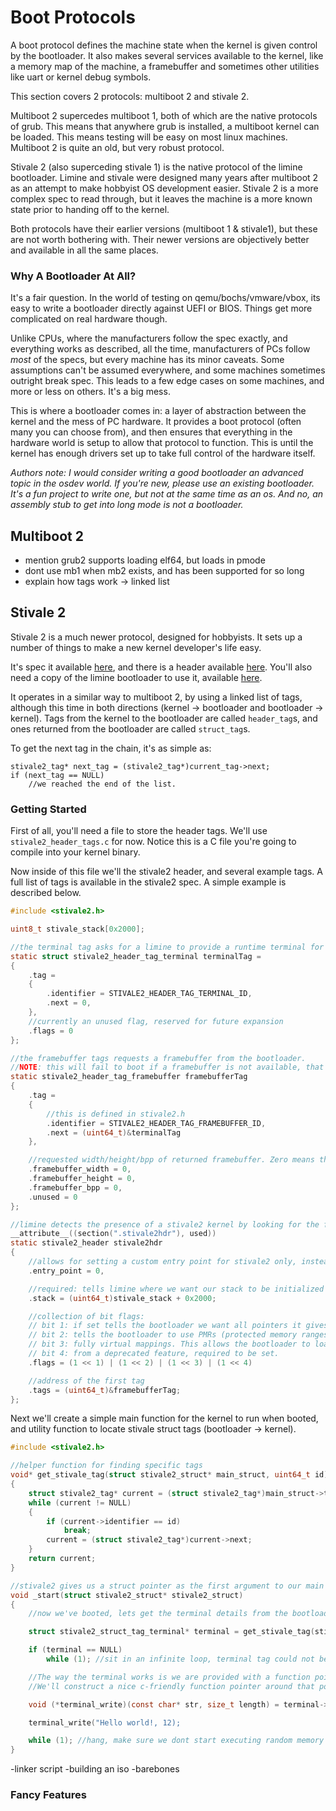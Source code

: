 # Boot Protocols
A boot protocol defines the machine state when the kernel is given control by the bootloader. It also makes several services available to the kernel, like a memory map of the machine, a framebuffer and sometimes other utilities like uart or kernel debug symbols.

This section covers 2 protocols: multiboot 2 and stivale 2.

Multiboot 2 supercedes multiboot 1, both of which are the native protocols of grub. This means that anywhere grub is installed, a multiboot kernel can be loaded. This means testing will be easy on most linux machines. Multiboot 2 is quite an old, but very robust protocol.

Stivale 2 (also superceding stivale 1) is the native protocol of the limine bootloader. Limine and stivale were designed many years after multiboot 2 as an attempt to make hobbyist OS development easier. Stivale 2 is a more complex spec to read through, but it leaves the machine is a more known state prior to handing off to the kernel.

Both protocols have their earlier versions (multiboot 1 & stivale1), but these are not worth bothering with. Their newer versions are objectively better and available in all the same places.

### Why A Bootloader At All?
It's a fair question. In the world of testing on qemu/bochs/vmware/vbox, its easy to write a bootloader directly against UEFI or BIOS. Things get more complicated on real hardware though.

Unlike CPUs, where the manufacturers follow the spec exactly, and everything works as described, all the time, manufacturers of PCs follow *most* of the specs, but every machine has its minor caveats. Some assumptions can't be assumed everywhere, and some machines sometimes outright break spec. This leads to a few edge cases on some machines, and more or less on others. It's a big mess. 

This is where a bootloader comes in: a layer of abstraction between the kernel and the mess of PC hardware. It provides a boot protocol (often many you can choose from), and then ensures that everything in the hardware world is setup to allow that protocol to function. This is until the kernel has enough drivers set up to take full control of the hardware itself.

*Authors note: I would consider writing a good bootloader an advanced topic in the osdev world. If you're new, please use an existing bootloader. It's a fun project to write one, but not at the same time as an os. And no, an assembly stub to get into long mode is not a bootloader.*

## Multiboot 2
- mention grub2 supports loading elf64, but loads in pmode
- dont use mb1 when mb2 exists, and has been supported for so long
- explain how tags work -> linked list

## Stivale 2
Stivale 2 is a much newer protocol, designed for hobbyists. It sets up a number of things to make a new kernel developer's life easy.

It's spec it available [here](https://github.com/stivale/stivale/blob/master/STIVALE2.md), and there is a header available [here](https://github.com/stivale/stivale/blob/master/stivale2.h). You'll also need a copy of the limine bootloader to use it, available [here](https://github.com/limine-bootloader/limine).

It operates in a similar way to multiboot 2, by using a linked list of tags, although this time in both directions (kernel -> bootloader and bootloader -> kernel). Tags from the kernel to the bootloader are called `header_tag`s, and ones returned from the bootloader are called `struct_tag`s.

To get the next tag in the chain, it's as simple as:
```
stivale2_tag* next_tag = (stivale2_tag*)current_tag->next;
if (next_tag == NULL)
    //we reached the end of the list.
```

### Getting Started
First of all, you'll need a file to store the header tags. We'll use `stivale2_header_tags.c` for now. Notice this is a C file you're going to compile into your kernel binary.

Now inside of this file we'll the stivale2 header, and several example tags. A full list of tags is available in the stivale2 spec.
A simple example is described below.

```c
#include <stivale2.h>

uint8_t stivale_stack[0x2000];

//the terminal tag asks for a limine to provide a runtime terminal for us to use. It provides input and an easy way to get output on to the screen. Great for early debugging. It does impose some requires on to the OS (mainly paging and gdt layouts), check the spec for more details.
static struct stivale2_header_tag_terminal terminalTag = 
{
    .tag = 
    {
        .identifier = STIVALE2_HEADER_TAG_TERMINAL_ID,
        .next = 0,
    },
    //currently an unused flag, reserved for future expansion
    .flags = 0
};

//the framebuffer tags requests a framebuffer from the bootloader. 
//NOTE: this will fail to boot if a framebuffer is not available, that includes systems where only text-mode is available. To support both, you'll want to also include the 'any_video' tag, which will allow booting with text-mode.
static stivale2_header_tag_framebuffer framebufferTag
{
    .tag = 
    {
        //this is defined in stivale2.h
        .identifier = STIVALE2_HEADER_TAG_FRAMEBUFFER_ID,
        .next = (uint64_t)&terminalTag
    },

    //requested width/height/bpp of returned framebuffer. Zero means the best available.
    .framebuffer_width = 0,
    .framebuffer_height = 0,
    .framebuffer_bpp = 0,
    .unused = 0
};

//limine detects the presence of a stivale2 kernel by looking for the following elf section. We need to tell the compiler this section is used, since it's not referenced anywhere and may be removed by optimizations.
__attribute__((section(".stivale2hdr"), used))
static stivale2_header stivale2hdr
{
    //allows for setting a custom entry point for stivale2 only, instead of using the default elf entry point. Leaving at zero means this field is ignored.
    .entry_point = 0,

    //required: tells limine where we want our stack to be initialized to. 8K is a commong starting size. We add 8K as the stack grows downwards, so we want to pass address of the stack top.
    .stack = (uint64_t)stivale_stack + 0x2000;

    //collection of bit flags:
    // bit 1: if set tells the bootloader we want all pointers it gives us to be in the higher half. Useful for when we go to userspace later. Worth setting unless you know you dont need it.
    // bit 2: tells the bootloader to use PMRs (protected memory ranges). This means it will set the page tables priviledges to look like our elf section priviledges. I.e. code is marked as executable, read-only. Data is read/write, read-only data is read-only.
    // bit 3: fully virtual mappings. This allows the bootloader to load the kernel *anywhere* in physical memory, as long as the virtual addresses are correct. This means it will ignore AT() directives in linker scripts, if those are used.
    // bit 4: from a deprecated feature, required to be set.
    .flags = (1 << 1) | (1 << 2) | (1 << 3) | (1 << 4)

    //address of the first tag
    .tags = (uint64_t)&framebufferTag;
};
```

Next we'll create a simple main function for the kernel to run when booted, and utility function to locate stivale struct tags (bootloader -> kernel).

```c
#include <stivale2.h>

//helper function for finding specific tags
void* get_stivale_tag(struct stivale2_struct* main_struct, uint64_t id)
{
    struct stivale2_tag* current = (struct stivale2_tag*)main_struct->tags;
    while (current != NULL)
    {
        if (current->identifier == id)
            break;
        current = (struct stivale2_tag*)current->next;
    }
    return current;
}

//stivale2 gives us a struct pointer as the first argument to our main function
void _start(struct stivale2_struct* stivale2_struct)
{
    //now we've booted, lets get the terminal details from the bootloader and print a hello message to the screen.

    struct stivale2_struct_tag_terminal* terminal = get_stivale_tag(stivale2_struct, STIVALE2_STRUCT_TAG_TERMINAL_ID);

    if (terminal == NULL)
        while (1); //sit in an infinite loop, terminal tag could not be found.

    //The way the terminal works is we are provided with a function pointer that lets us write to the screen. 
    //We'll construct a nice c-friendly function pointer around that pointer, and then use that as we would normally.

    void (*terminal_write)(const char* str, size_t length) = terminal->term_write;

    terminal_write("Hello world!, 12);

    while (1); //hang, make sure we dont start executing random memory as code.
}
```
-linker script
-building an iso
-barebones

### Fancy Features
